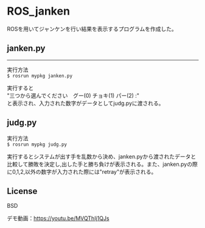 # ROS_janken
ROSを用いてジャンケンを行い結果を表示するプログラムを作成した。

## janken.py  
***
実行方法  
```$ rosrun mypkg janken.py```

実行すると  
"三つから選んでください　グー(0) チョキ(1) パー(2) :"  
と表示され、入力された数字がデータとしてjudg.pyに渡される。

## judg.py

実行方法  
```$ rosrun mypkg judg.py```

実行するとシステムが出す手を乱数から決め、janken.pyから渡されたデータと比較して勝敗を決定し,出した手と勝ち負けが表示される。また、janken.pyの際に0,1,2,以外の数字が入力された際には"retray"が表示される。

## License  
BSD

デモ動画：https://youtu.be/MVQThIj1QJs
